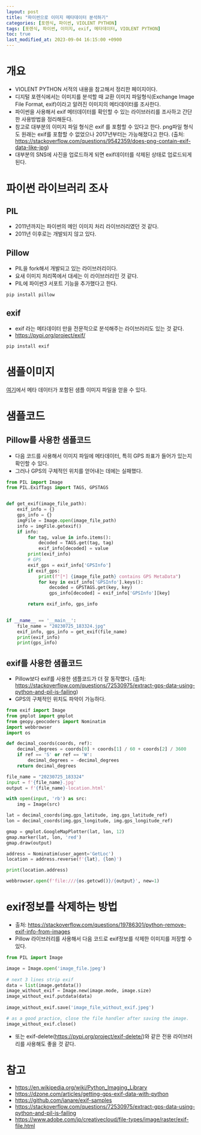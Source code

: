 ```yaml
---
layout: post
title: "파이썬으로 이미지 메타데이터 분석하기"
categories: [포렌식, 파이썬, VIOLENT PYTHON]
tags: [포렌식, 파이썬, 이미지, exif, 메타데이터, VIOLENT PYTHON]
toc: true
last_modified_at: 2023-09-04 16:15:00 +0900
---
```


# 개요
- VIOLENT PYTHON 서적의 내용을 참고해서 정리한 페이지이다. 
- 디지털 포렌식에서는 이미지를 분석할 때 교환 이미지 파일형식(Exchange Image File Format, exif)이라고 알려진 이미지의 메타데이터를 조사한다. 
- 파이썬을 사용해서 exif 메터데이터를 확인할 수 있는 라이브러리를 조사하고 간단한 사용방법을 정리해둔다. 
- 참고로 대부분의 이미지 파일 형식은 exif 를 포함할 수 있다고 한다. png파일 형식도 원래는 exif를 포함할 수 없었으나 2017년부터는 가능해졌다고 한다. (출처: https://stackoverflow.com/questions/9542359/does-png-contain-exif-data-like-jpg)
- 대부분의 SNS에 사진을 업로드하게 되면 exif데이터를 삭제된 상태로 업로드되게 된다. 

# 파이썬 라이브러리 조사 
## PIL
- 2011년까지는 파이썬의 메인 이미지 처리 라이브러리였던 것 같다. 
- 2011년 이후로는 개발되지 않고 있다. 

## Pillow
- PIL을 fork해서 개발되고 있는 라이브러리이다. 
- 요새 이미지 처리쪽에서 대세는 이 라이브러리인 것 같다. 
- PIL에 파이썬3 서포트 기능을 추가했다고 한다. 

```
pip install pillow
```

## exif 
- exif 라는 메타데이터 만을 전문적으로 분석해주는 라이브러리도 있는 것 같다. 
- https://pypi.org/project/exif/

```
pip install exif 
```

# 샘플이미지 
[여기](https://github.com/ianare/exif-samples)에서 메타 데이터가 포함된 샘플 이미지 파일을 얻을 수 있다. 

# 샘플코드
## Pillow를 사용한 샘플코드
- 다음 코드를 사용해서 이미지 파일에 메타데이터, 특히 GPS 좌표가 들어가 있는지 확인할 수 있다. 
- 그러나 GPS의 구체적인 위치를 얻어내는 데에는 실패했다. 

```py
from PIL import Image
from PIL.ExifTags import TAGS, GPSTAGS


def get_exif(image_file_path):
    exif_info = {}
    gps_info = {}
    imgFile = Image.open(image_file_path)
    info = imgFile.getexif()
    if info:
        for tag, value in info.items():
            decoded = TAGS.get(tag, tag)
            exif_info[decoded] = value
        print(exif_info)
        # GPS
        exif_gps = exif_info['GPSInfo']
        if exif_gps:
            print(f"[*] {image_file_path} contains GPS MetaData")
            for key in exif_info['GPSInfo'].keys():
                decoded = GPSTAGS.get(key, key)
                gps_info[decoded] = exif_info['GPSInfo'][key]            

        return exif_info, gps_info
    

if __name__ == '__main__':
    file_name = "20230725_183324.jpg"
    exif_info, gps_info = get_exif(file_name)
    print(exif_info)
    print(gps_info)
```

## exif를 사용한 샘플코드
- Pillow보다 exif를 사용한 샘플코드가 더 잘 동작했다. (출처: https://stackoverflow.com/questions/72530975/extract-gps-data-using-python-and-pil-is-failing)
- GPS의 구체적인 위치도 파악이 가능하다. 

```py
from exif import Image
from gmplot import gmplot
from geopy.geocoders import Nominatim
import webbrowser
import os

def decimal_coords(coords, ref):
    decimal_degrees = coords[0] + coords[1] / 60 + coords[2] / 3600
    if ref == 'S' or ref == 'W':
        decimal_degrees = -decimal_degrees
    return decimal_degrees

file_name = "20230725_183324"
input = f'{file_name}.jpg'
output = f'{file_name}-location.html'

with open(input, 'rb') as src:
    img = Image(src)

lat = decimal_coords(img.gps_latitude, img.gps_latitude_ref)
lon = decimal_coords(img.gps_longitude, img.gps_longitude_ref)

gmap = gmplot.GoogleMapPlotter(lat, lon, 12)
gmap.marker(lat, lon, 'red')
gmap.draw(output)

address = Nominatim(user_agent='GetLoc')
location = address.reverse(f'{lat}, {lon}')

print(location.address)

webbrowser.open(f'file:///{os.getcwd()}/{output}', new=1)
```

# exif정보를 삭제하는 방법
- 출처: https://stackoverflow.com/questions/19786301/python-remove-exif-info-from-images
- Pillow 라이브러리를 사용해서 다음 코드로 exif정보를 삭제한 이미지를 저장할 수 있다. 

```py
from PIL import Image

image = Image.open('image_file.jpeg')
    
# next 3 lines strip exif
data = list(image.getdata())
image_without_exif = Image.new(image.mode, image.size)
image_without_exif.putdata(data)
    
image_without_exif.save('image_file_without_exif.jpeg')

# as a good practice, close the file handler after saving the image.
image_without_exif.close()
```

- 또는 exif-delete(https://pypi.org/project/exif-delete/)와 같은 전용 라이브러리를 사용해도 좋을 것 같다. 

# 참고 
- https://en.wikipedia.org/wiki/Python_Imaging_Library
- https://dzone.com/articles/getting-gps-exif-data-with-python
- https://github.com/ianare/exif-samples
- https://stackoverflow.com/questions/72530975/extract-gps-data-using-python-and-pil-is-failing
- https://www.adobe.com/jp/creativecloud/file-types/image/raster/exif-file.html